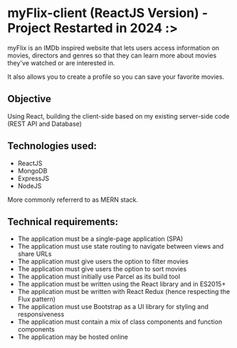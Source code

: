 # myFlix-client (ReactJS Version) - Project Restarted in 2024 :>
myFlix is an IMDb inspired website that lets users access information on movies, directors and genres so that they can learn more about movies they've watched or are interested in.

It also allows you to create a profile so you can save your favorite movies.

## Objective
Using React, building the client-side based on my existing server-side code (REST API and Database)

## Technologies used:
- ReactJS
- MongoDB
- ExpressJS
- NodeJS

More commonly referrerd to as MERN stack.

## Technical requirements:
- The application must be a single-page application (SPA) 
- The application must use state routing to navigate between views and share URLs 
- The application must give users the option to filter movies  
- The application must give users the option to sort movies 
- The application must initially use Parcel as its build tool 
- The application must be written using the React library and in ES2015+ 
- The application must be written with React Redux (hence respecting the Flux pattern) 
- The application must use Bootstrap as a UI library for styling and responsiveness 
- The application must contain a mix of class components and function components 
- The application may be hosted online
